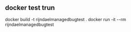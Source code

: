 ## docker test trun

docker build -t rijndaelmanagedbugtest .
docker run -it --rm rijndaelmanagedbugtest